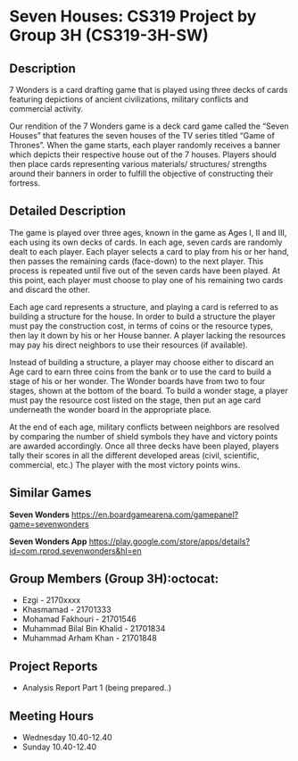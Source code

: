 # Seven Houses: CS319 Project by Group 3H (CS319-3H-SW)


Description
-
7 Wonders is a card drafting game that is played using three decks of cards featuring depictions of ancient civilizations, military conflicts and commercial activity.

Our rendition of the 7 Wonders game is a deck card game called the “Seven Houses” that features the seven houses of the TV series titled “Game of Thrones”. When the game starts, each player randomly receives a banner which depicts their respective house out of the 7 houses. Players should then place cards representing various materials/ structures/ strengths around their banners in order to fulfill the objective of constructing their fortress.


Detailed Description
-
The game is played over three ages, known in the game as Ages I, II and III, each using its own decks of cards. In each age, seven cards are randomly dealt to each player. Each player selects a card to play from his or her hand, then passes the remaining cards (face-down) to the next player. This process is repeated until five out of the seven cards have been played. At this point, each player must choose to play one of his remaining two cards and discard the other.

Each age card represents a structure, and playing a card is referred to as building a structure for the house. In order to build a structure the player must pay the construction cost, in terms of coins or the resource types, then lay it down by his or her House banner. A player lacking the resources may pay his direct neighbors to use their resources (if available).

Instead of building a structure, a player may choose either to discard an Age card to earn three coins from the bank or to use the card to build a stage of his or her wonder. The Wonder boards have from two to four stages, shown at the bottom of the board. To build a wonder stage, a player must pay the resource cost listed on the stage, then put an age card underneath the wonder board in the appropriate place.

At the end of each age, military conflicts between neighbors are resolved by comparing the number of shield symbols they have and victory points are awarded accordingly. Once all three decks have been played, players tally their scores in all the different developed areas (civil, scientific, commercial, etc.) The player with the most victory points wins.


Similar Games
-
**Seven Wonders** https://en.boardgamearena.com/gamepanel?game=sevenwonders

**Seven Wonders App** https://play.google.com/store/apps/details?id=com.rprod.sevenwonders&hl=en

Group Members (Group 3H):octocat:
-
* Ezgi - 2170xxxx
* Khasmamad - 21701333
* Mohamad Fakhouri - 21701546
* Muhammad Bilal Bin Khalid - 21701834
* Muhammad Arham Khan - 21701848

Project Reports
-
* Analysis Report Part 1 (being prepared..)

Meeting Hours
-
* Wednesday 10.40-12.40
* Sunday 10.40-12.40
